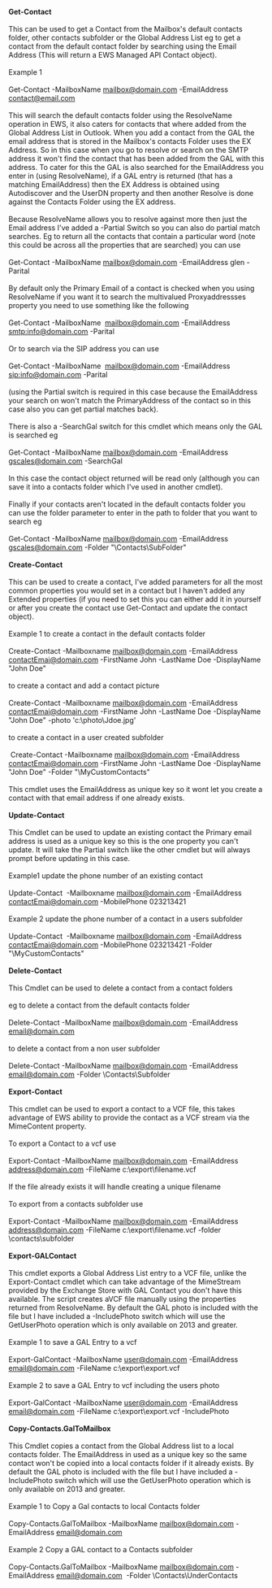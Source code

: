 <strong>Get-Contact</strong>&nbsp; <br />
<br />
This can be used to get a Contact from the Mailbox's default&nbsp;contacts folder, other contacts subfolder or the Global Address List eg to get a contact from the default contact folder by searching using the Email Address (This will return a EWS Managed API Contact object).<br />
<br />
Example 1 <br />
<br />
Get-Contact -MailboxName <a href="mailto:mailbox@domain.com">mailbox@domain.com</a> -EmailAddress <a href="mailto:contact@email.com">contact@email.com</a><br />
<br />
This will search the default contacts folder using the ResolveName operation in EWS, it also caters for contacts that where added from the Global Address List in Outlook. When you add a contact from the GAL the email address that is stored in the Mailbox's contacts Folder uses the EX Address. So in this case when you go to resolve or search on&nbsp;the SMTP address it won't find the contact that has been added from the GAL with this address. To cater for this the&nbsp;GAL is also searched for the EmailAddress you enter in (using ResolveName), if a GAL entry is returned (that has a matching EmailAddress)&nbsp;then the EX Address is obtained using Autodiscover and the UserDN property and then another Resolve is done against the Contacts Folder using the EX address.<br />
<br />
Because ResolveName allows you to resolve against more then just the Email address I've added a -Partial Switch so you can also do partial match searches. Eg to return all the contacts that contain a particular word (note this could be across all the properties that are searched) you can use<br />
<br />
Get-Contact -MailboxName <a href="mailto:mailbox@domain.com">mailbox@domain.com</a> -EmailAddress glen -Parital<br />
<br />
By default only the Primary Email of&nbsp;a contact&nbsp;is checked when you using ResolveName if you want it to search the multivalued Proxyaddressses property you need to use something like the following<br />
<br />
Get-Contact -MailboxName&nbsp; <a href="mailto:mailbox@domain.com">mailbox@domain.com</a>&nbsp;-EmailAddress <a href="mailto:info@domain.com">smtp:info@domain.com</a>&nbsp;-Parital<br />
<br />
Or to search via the SIP address you can use<br />
<br />
Get-Contact -MailboxName&nbsp; <a href="mailto:mailbox@domain.com">mailbox@domain.com</a>&nbsp;-EmailAddress <a href="mailto:info@domain.com">sip:info@domain.com</a>&nbsp;-Parital<br />
<br />
(using the Partial switch is required in this case because the EmailAddress your search on won't match the PrimaryAddress of the contact so in this case also you can get partial matches back).<br />
<br />
There is also a&nbsp;-SearchGal switch for this cmdlet which means only the GAL is searched eg<br />
<br />
Get-Contact -MailboxName <a href="mailto:mailbox@domain.com">mailbox@domain.com</a> -EmailAddress <a href="mailto:gscales@domain.com">gscales@domain.com</a> -SearchGal<br />
<br />
In this case the contact object returned will be read only (although you can save it into a contacts folder which I've used in another cmdlet).<br />
<br />
Finally if your contacts aren't located in the default contacts folder you can&nbsp;use the folder parameter to enter in the path to folder that you want&nbsp;to search&nbsp;eg<br />
<br />
Get-Contact -MailboxName <a href="mailto:mailbox@domain.com">mailbox@domain.com</a> -EmailAddress <a href="mailto:gscales@domain.com">gscales@domain.com</a> -Folder "\Contacts\SubFolder"<br />
<br />
<strong>Create-Contact</strong><br />
<br />
This can be used to create a contact, I've added parameters for all the most common properties you would set in a contact but I haven't added any Extended properties (if you need to set this you can either add it in yourself or after you create the contact use Get-Contact and update the contact object).<br />
<br />
Example 1&nbsp;to create a contact in the default contacts folder <br />
<br />
Create-Contact -Mailboxname <a href="mailto:mailbox@domain.com">mailbox@domain.com</a> -EmailAddress <a href="mailto:contactEmai@domain.com">contactEmai@domain.com</a> -FirstName John -LastName Doe -DisplayName "John Doe"<br />
<br />
to create a contact and add a contact picture<br />
<br />
Create-Contact -Mailboxname <a href="mailto:mailbox@domain.com">mailbox@domain.com</a> -EmailAddress <a href="mailto:contactEmai@domain.com">contactEmai@domain.com</a> -FirstName John -LastName Doe -DisplayName "John Doe" -photo 'c:\photo\Jdoe.jpg'<br />
<br />
to create a contact in&nbsp;a user created subfolder <br />
<br />
&nbsp;Create-Contact -Mailboxname <a href="mailto:mailbox@domain.com">mailbox@domain.com</a> -EmailAddress <a href="mailto:contactEmai@domain.com">contactEmai@domain.com</a> -FirstName John -LastName Doe -DisplayName "John Doe" -Folder "\MyCustomContacts"<br />
<br />
This cmdlet uses the EmailAddress as unique key so it wont let you create a contact with that email address if one already exists.<br />
<br />
<strong>Update-Contact</strong><br />
<strong></strong><br />
This Cmdlet can be used to update an existing contact the Primary email address is used as a unique key so this is the one property you can't update. It will take the Partial switch like the other cmdlet but will always prompt before updating in this case.<br />
<br />
Example1 update the phone number of an existing contact<br />
<br />
Update-Contact&nbsp; -Mailboxname <a href="mailto:mailbox@domain.com">mailbox@domain.com</a> -EmailAddress <a href="mailto:contactEmai@domain.com">contactEmai@domain.com</a>&nbsp;-MobilePhone 023213421 <br />
<br />
Example 2 update the phone number of a contact in a users subfolder<br />
<br />
Update-Contact&nbsp; -Mailboxname <a href="mailto:mailbox@domain.com">mailbox@domain.com</a> -EmailAddress <a href="mailto:contactEmai@domain.com">contactEmai@domain.com</a>&nbsp;-MobilePhone 023213421 -Folder "\MyCustomContacts"<br />
<strong></strong><br />
<strong>Delete-Contact</strong><br />
<strong></strong><br />
This Cmdlet can be used to delete a contact from a contact folders<br />
<br />
eg to delete a contact from the default contacts folder<br />
<br />
Delete-Contact -MailboxName <a href="mailto:mailbox@domain.com">mailbox@domain.com</a> -EmailAddress <a href="mailto:email@domain.com">email@domain.com</a> <br />
<br />
to delete a contact from&nbsp;a non&nbsp;user subfolder<br />
<br />
Delete-Contact -MailboxName <a href="mailto:mailbox@domain.com">mailbox@domain.com</a> -EmailAddress <a href="mailto:email@domain.com">email@domain.com</a> -Folder \Contacts\Subfolder<br />
<br />
<strong>Export-Contact</strong><br />
<strong></strong><br />
This cmdlet can be used to export a contact to a VCF file, this takes advantage of EWS ability to provide the contact as a VCF stream via the MimeContent property.<br />
<br />
To export a Contact to a vcf use<br />
<br />
Export-Contact -MailboxName <a href="mailto:mailbox@domain.com">mailbox@domain.com</a> -EmailAddress <a href="mailto:address@domain.com">address@domain.com</a> -FileName c:\export\filename.vcf<br />
<br />
If the file already exists it will handle creating a unique filename<br />
<br />
To export from a contacts subfolder use<br />
<br />
Export-Contact -MailboxName <a href="mailto:mailbox@domain.com">mailbox@domain.com</a> -EmailAddress <a href="mailto:address@domain.com">address@domain.com</a> -FileName c:\export\filename.vcf -folder \contacts\subfolder<br />
<br />
<strong>Export-GALContact</strong><br />
<strong></strong><br />
This cmdlet exports a Global Address List entry to a VCF file, unlike the Export-Contact cmdlet which can take advantage of the MimeStream provided by the Exchange Store with GAL Contact you don't have this available. The script creates aVCF file manually using the properties returned from ResolveName. By default the GAL photo is included with the file but I have included a -IncludePhoto switch which will use the GetUserPhoto operation which is only available on 2013 and greater. <br />
<br />
Example 1 to save a GAL Entry to a vcf <br />
<br />
Export-GalContact -MailboxName <a href="mailto:user@domain.com">user@domain.com</a> -EmailAddress <a href="mailto:email@domain.com">email@domain.com</a> -FileName c:\export\export.vcf<br />
<br />
Example 2 to save a GAL Entry to vcf including the users photo<br />
<br />
Export-GalContact -MailboxName <a href="mailto:user@domain.com">user@domain.com</a> -EmailAddress <a href="mailto:email@domain.com">email@domain.com</a> -FileName c:\export\export.vcf -IncludePhoto<br />
<br />
<strong>Copy-Contacts.GalToMailbox</strong><br />
<strong></strong><br />
This Cmdlet copies a contact from the Global Address list to a local contacts folder. The EmailAddress in used as a unique key so the same contact won't be copied into a local contacts folder if it already exists. By default the GAL photo is included with the file but I have included a -IncludePhoto switch which will use the GetUserPhoto operation which is only available on 2013 and greater.<br />
<br />
Example 1 to Copy a Gal contacts to&nbsp;local Contacts folder<br />
<br />
Copy-Contacts.GalToMailbox -MailboxName&nbsp;<a href="mailto:mailbox@domain.com">mailbox@domain.com</a> -EmailAddress&nbsp;<a href="mailto:email@domain.com">email@domain.com</a>&nbsp;<br />
<br />
Example 2&nbsp;Copy a GAL contact to a Contacts subfolder<br />
<br />
Copy-Contacts.GalToMailbox -MailboxName&nbsp;<a href="mailto:mailbox@domain.com">mailbox@domain.com</a> -EmailAddress&nbsp;<a href="mailto:email@domain.com">email@domain.com</a>&nbsp;&nbsp;-Folder \Contacts\UnderContacts<br />
<br />
